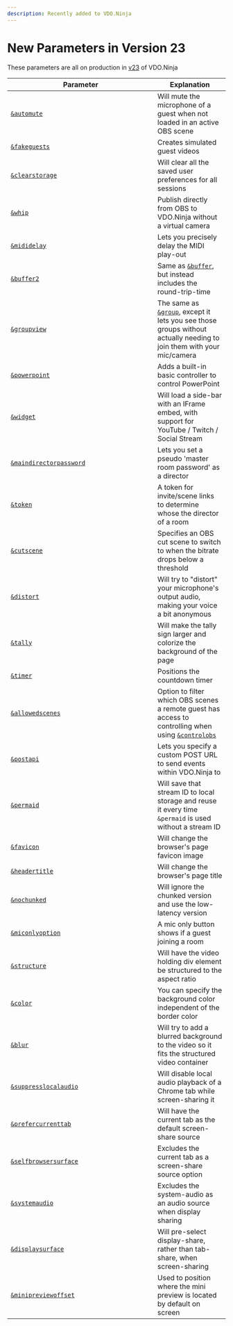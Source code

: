 ```yaml
---
description: Recently added to VDO.Ninja
---
```


# New Parameters in Version 23

These parameters are all on production in [v23](../releases/v23.md) of VDO.Ninja

<table><thead><tr><th width="322.57142857142856">Parameter</th><th>Explanation</th></tr></thead><tbody><tr><td><a href="audio-parameters/and-automute.md"><code>&#x26;automute</code></a></td><td>Will mute the microphone of a guest when not loaded in an active OBS scene</td></tr><tr><td><a href="mixer-scene-parameters/and-fakeguests.md"><code>&#x26;fakeguests</code></a></td><td>Creates simulated guest videos</td></tr><tr><td><a href="settings-parameters/and-clearstorage.md"><code>&#x26;clearstorage</code></a></td><td>Will clear all the saved user preferences for all sessions</td></tr><tr><td><a href="mixer-scene-parameters/and-whip.md"><code>&#x26;whip</code></a></td><td>Publish directly from OBS to VDO.Ninja without a virtual camera</td></tr><tr><td><a href="api-and-midi-parameters/and-mididelay.md"><code>&#x26;mididelay</code></a></td><td>Lets you precisely delay the MIDI play-out</td></tr><tr><td><a href="video-parameters/and-buffer2.md"><code>&#x26;buffer2</code></a></td><td>Same as <a href="view-parameters/buffer.md"><code>&#x26;buffer</code></a>, but instead includes the round-trip-time</td></tr><tr><td><a href="setup-parameters/and-groupview.md"><code>&#x26;groupview</code></a></td><td>The same as <a href="../general-settings/and-group.md"><code>&#x26;group</code></a>, except it lets you see those groups without actually needing to join them with your mic/camera</td></tr><tr><td><a href="settings-parameters/and-powerpoint.md"><code>&#x26;powerpoint</code></a></td><td>Adds a built-in basic controller to control PowerPoint</td></tr><tr><td><a href="settings-parameters/and-widget.md"><code>&#x26;widget</code></a></td><td>Will load a side-bar with an IFrame embed, with support for YouTube / Twitch / Social Stream</td></tr><tr><td><a href="director-parameters/and-maindirectorpassword.md"><code>&#x26;maindirectorpassword</code></a></td><td>Lets you set a pseudo 'master room password' as a director</td></tr><tr><td><a href="settings-parameters/and-token.md"><code>&#x26;token</code></a></td><td>A token for invite/scene links to determine whose the director of a room</td></tr><tr><td><a href="settings-parameters/and-cutscene.md"><code>&#x26;cutscene</code></a></td><td>Specifies an OBS cut scene to switch to when the bitrate drops below a threshold</td></tr><tr><td><a href="audio-parameters/and-distort.md"><code>&#x26;distort</code></a></td><td>Will try to "distort" your microphone's output audio, making your voice a bit anonymous</td></tr><tr><td><a href="design-parameters/tallyoff.md"><code>&#x26;tally</code></a></td><td>Will make the tally sign larger and colorize the background of the page</td></tr><tr><td><a href="settings-parameters/and-timer.md"><code>&#x26;timer</code></a></td><td>Positions the countdown timer</td></tr><tr><td><a href="settings-parameters/and-allowedscenes.md"><code>&#x26;allowedscenes</code></a></td><td>Option to filter which OBS scenes a remote guest has access to controlling when using <a href="settings-parameters/and-controlobs.md"><code>&#x26;controlobs</code></a></td></tr><tr><td><a href="api-and-midi-parameters/and-postapi.md"><code>&#x26;postapi</code></a></td><td>Lets you specify a custom POST URL to send events within VDO.Ninja to</td></tr><tr><td><a href="setup-parameters/and-permaid.md"><code>&#x26;permaid</code></a></td><td>Will save that stream ID to local storage and reuse it every time <code>&#x26;permaid</code> is used without a stream ID</td></tr><tr><td><a href="design-parameters/and-favicon-alpha.md"><code>&#x26;favicon</code></a></td><td>Will change the browser's page favicon image</td></tr><tr><td><a href="design-parameters/and-headertitle.md"><code>&#x26;headertitle</code></a></td><td>Will change the browser's page title</td></tr><tr><td><a href="settings-parameters/and-nochunked.md"><code>&#x26;nochunked</code></a></td><td>Will ignore the chunked version and use the low-latency version</td></tr><tr><td><a href="setup-parameters/and-miconlyoption-alpha.md"><code>&#x26;miconlyoption</code></a></td><td>A mic only button shows if a guest joining a room</td></tr><tr><td><a href="design-parameters/and-structure.md"><code>&#x26;structure</code></a></td><td>Will have the video holding div element be structured to the aspect ratio</td></tr><tr><td><a href="design-parameters/and-color.md"><code>&#x26;color</code></a></td><td>You can specify the background color independent of the border color</td></tr><tr><td><a href="design-parameters/and-blur.md"><code>&#x26;blur</code></a></td><td>Will try to add a blurred background to the video so it fits the structured video container</td></tr><tr><td><a href="screen-share-parameters/and-suppresslocalaudio.md"><code>&#x26;suppresslocalaudio</code></a></td><td>Will disable local audio playback of a Chrome tab while screen-sharing it</td></tr><tr><td><a href="screen-share-parameters/and-prefercurrenttab.md"><code>&#x26;prefercurrenttab</code></a></td><td>Will have the current tab as the default screen-share source</td></tr><tr><td><a href="screen-share-parameters/and-selfbrowsersurface.md"><code>&#x26;selfbrowsersurface</code></a></td><td>Excludes the current tab as a screen-share source option</td></tr><tr><td><a href="screen-share-parameters/and-systemaudio.md"><code>&#x26;systemaudio</code></a></td><td>Excludes the system-audio as an audio source when display sharing</td></tr><tr><td><a href="screen-share-parameters/and-displaysurface.md"><code>&#x26;displaysurface</code></a></td><td>Will pre-select display-share, rather than tab-share, when screen-sharing</td></tr><tr><td><a href="video-parameters/and-minipreview-1.md"><code>&#x26;minipreviewoffset</code></a></td><td>Used to position where the mini preview is located by default on screen</td></tr></tbody></table>
